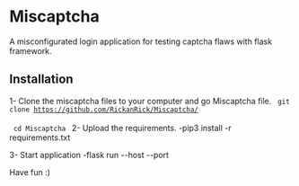 # Miscaptcha
A misconfigurated login application for testing captcha flaws with flask framework.

## Installation
1- Clone the miscaptcha files to your computer and go Miscaptcha file. 
<code>
 git clone https://github.com/RickanRick/Miscaptcha/
</code>
<br>
<code>
 cd Miscaptcha
 </code>
2- Upload the requirements.
-pip3 install -r requirements.txt

3- Start application
-flask run --host <localhost> --port <port-number>
 
Have fun :)
